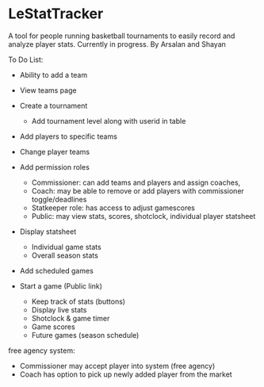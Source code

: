 # LeStatTracker

A tool for people running basketball tournaments to easily record and analyze player stats. Currently in progress.
By Arsalan and Shayan

To Do List:
* Ability to add a team
* View teams page

* Create a tournament
    * Add tournament level along with userid in table
* Add players to specific teams

* Change player teams

* Add permission roles 
    * Commissioner: can add teams and players and assign coaches,
    * Coach: may be able to remove or add players with commissioner toggle/deadlines
    * Statkeeper role: has access to adjust gamescores
    * Public: may view stats, scores, shotclock, individual player statsheet
* Display statsheet
    * Individual game stats
    * Overall season stats
* Add scheduled games
* Start a game (Public link)
    * Keep track of stats (buttons) 
    * Display live stats
    * Shotclock & game timer 
    * Game scores 
    * Future games (season schedule)

free agency system:
* Commissioner may accept player into system (free agency)
* Coach has option to pick up newly added player from the market